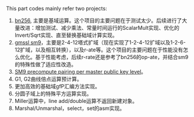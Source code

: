 This part codes mainly refer two projects:

1. [bn256](https://github.com/cloudflare/bn256), 主要是基域运算。这个项目的主要问题在于测试太少。后续进行了大量改进：增加测试、减少乘法、常量时间运行的ScalarMult实现、优化的Invert/Sqrt实现、直至替换基础域计算实现。
2. [gmssl sm9](https://github.com/guanzhi/GmSSL/blob/develop/src/sm9_alg.c)，主要是2-4-12塔式扩域（现在实现了1-2-4-12扩域以及1-2-6-12扩域，以及相互转换），以及r-ate等。这个项目的主要问题在于性能没有怎么优化。基于性能考虑，后续r-rate还是参考了bn256的op-ate，并结合sm9的特殊性做了适应性改造。
3. [SM9 precompute pairing per master public key level](https://github.com/emmansun/gmsm/discussions/60)。
4. G1, G2曲线倍点运算预计算。
5. 更加高效的基础域gfP汇编方法实现。
6. 分圆子域上的特殊平方运算实现。
7. Miller运算中，line add/double运算不返回新建对象。
8. Marshal/Unmarshal，select，set的asm实现。
